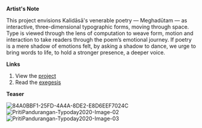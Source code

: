 **Artist's Note**

This project envisions Kalidāsā's venerable poetry — Meghadūtam — as interactive, three-dimensional typographic forms, moving through space. Type is viewed through the lens of computation to weave form, motion and interaction to take readers through the poem’s emotional journey. If poetry is a mere shadow of emotions felt, by asking a shadow to dance, we urge to bring words to life, to hold a stronger presence, a deeper voice.

**Links**

1. View the [project](https://pritipg.in/work/meghadutam/)
2. Read the [exegesis](exegesis.pdf)

**Teaser**

![84A0BBF1-25FD-4A4A-8DE2-E8D6EEF7024C](https://user-images.githubusercontent.com/15939958/118765511-ce437800-b898-11eb-87ba-ab2eb9663be6.JPG)
![PritiPandurangan-Typoday2020-Image-02](https://user-images.githubusercontent.com/15939958/118765588-e7e4bf80-b898-11eb-9f69-4f9380b28a49.JPG)
![PritiPandurangan-Typoday2020-Image-03](https://user-images.githubusercontent.com/15939958/118765596-eb784680-b898-11eb-945b-56d34868936a.JPG)


